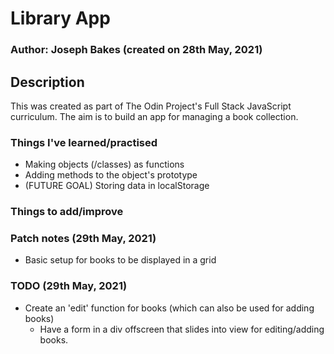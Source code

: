 # Library App

### Author: Joseph Bakes (created on 28th May, 2021)

## Description
This was created as part of The Odin Project's Full Stack JavaScript curriculum. The aim is to build an app for managing a book collection.

### Things I've learned/practised
- Making objects (/classes) as functions
- Adding methods to the object's prototype
- (FUTURE GOAL) Storing data in localStorage

### Things to add/improve

### Patch notes (29th May, 2021)
- Basic setup for books to be displayed in a grid

### TODO (29th May, 2021)
- Create an 'edit' function for books (which can also be used for adding books)
    - Have a form in a div offscreen that slides into view for editing/adding books.
